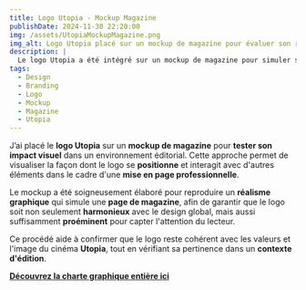 ```yaml
---  
title: Logo Utopia - Mockup Magazine  
publishDate: 2024-11-30 22:20:00  
img: /assets/UtopiaMockupMagazine.png  
img_alt: Logo Utopia placé sur un mockup de magazine pour évaluer son rendu visuel dans un contexte éditorial.  
description: |  
  Le logo Utopia a été intégré sur un mockup de magazine pour simuler son rendu dans un contexte éditorial et évaluer son efficacité visuelle.  
tags:  
  - Design  
  - Branding  
  - Logo  
  - Mockup  
  - Magazine  
  - Utopia  
---  
```


J’ai placé le **logo Utopia** sur un **mockup de magazine** pour **tester son impact visuel** dans un environnement éditorial. Cette approche permet de visualiser la façon dont le logo se **positionne** et interagit avec d'autres éléments dans le cadre d'une **mise en page professionnelle**.  

Le mockup a été soigneusement élaboré pour reproduire un **réalisme graphique** qui simule une **page de magazine**, afin de garantir que le logo soit non seulement **harmonieux** avec le design global, mais aussi suffisamment **proéminent** pour capter l'attention du lecteur.  

Ce procédé aide à confirmer que le logo reste cohérent avec les valeurs et l'image du cinéma **Utopia**, tout en vérifiant sa pertinence dans un **contexte d'édition**.  

**[Découvrez la charte graphique entière ici](/public/components/UtopiaPDF.pdf)**